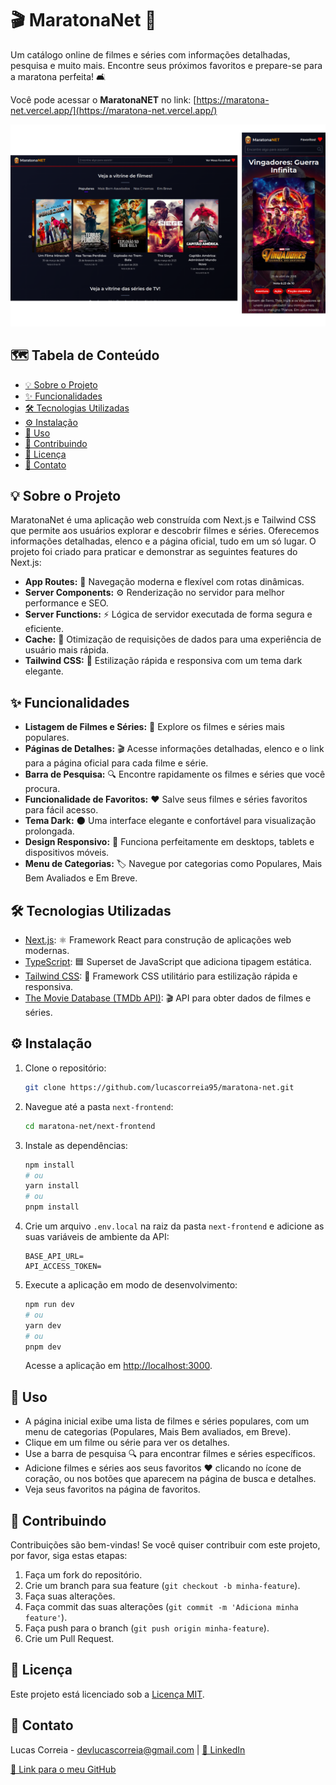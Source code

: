 # 🎬 MaratonaNet 🍿

Um catálogo online de filmes e séries com informações detalhadas, pesquisa e muito mais. Encontre seus próximos favoritos e prepare-se para a maratona perfeita! 🛋️

Você pode acessar o **MaratonaNET** no link: [https://maratona-net.vercel.app/](https://maratona-net.vercel.app/)

<p align="center">
  <img src="assets/images/maratona-net.png" alt="MaratonaNET" />
</p>

## 🗺️ Tabela de Conteúdo

- [💡 Sobre o Projeto](#sobre-o-projeto)
- [✨ Funcionalidades](#funcionalidades)
- [🛠️ Tecnologias Utilizadas](#tecnologias-utilizadas)
- [⚙️ Instalação](#instalação)
- [🚀 Uso](#uso)
- [🤝 Contribuindo](#contribuindo)
- [📄 Licença](#licença)
- [📧 Contato](#contato)

## 💡 Sobre o Projeto

MaratonaNet é uma aplicação web construída com Next.js e Tailwind CSS que permite aos usuários explorar e descobrir filmes e séries. Oferecemos informações detalhadas, elenco e a página oficial, tudo em um só lugar. O projeto foi criado para praticar e demonstrar as seguintes features do Next.js:

- **App Routes:** 🚦 Navegação moderna e flexível com rotas dinâmicas.
- **Server Components:** ⚙️ Renderização no servidor para melhor performance e SEO.
- **Server Functions:** ⚡ Lógica de servidor executada de forma segura e eficiente.
- **Cache:** 💾 Otimização de requisições de dados para uma experiência de usuário mais rápida.
- **Tailwind CSS:** 🎨 Estilização rápida e responsiva com um tema dark elegante.

## ✨ Funcionalidades

- **Listagem de Filmes e Séries:** 🍿 Explore os filmes e séries mais populares.
- **Páginas de Detalhes:** 🎬 Acesse informações detalhadas, elenco e o link para a página oficial para cada filme e série.
- **Barra de Pesquisa:** 🔍 Encontre rapidamente os filmes e séries que você procura.
- **Funcionalidade de Favoritos:** ❤️ Salve seus filmes e séries favoritos para fácil acesso.
- **Tema Dark:** 🌑 Uma interface elegante e confortável para visualização prolongada.
- **Design Responsivo:** 📱 Funciona perfeitamente em desktops, tablets e dispositivos móveis.
- **Menu de Categorias:** 🏷️ Navegue por categorias como Populares, Mais Bem Avaliados e Em Breve.

## 🛠️ Tecnologias Utilizadas

- [Next.js](https://nextjs.org/): ⚛️ Framework React para construção de aplicações web modernas.
- [TypeScript](https://www.typescriptlang.org/): 🟦 Superset de JavaScript que adiciona tipagem estática.
- [Tailwind CSS](https://tailwindcss.com/): 💨 Framework CSS utilitário para estilização rápida e responsiva.
- [The Movie Database (TMDb API)](https://developer.themoviedb.org/reference/intro/getting-started): 🎬 API para obter dados de filmes e séries.

## ⚙️ Instalação

1.  Clone o repositório:

    ```bash
    git clone https://github.com/lucascorreia95/maratona-net.git
    ```

2.  Navegue até a pasta `next-frontend`:

    ```bash
    cd maratona-net/next-frontend
    ```

3.  Instale as dependências:

    ```bash
    npm install
    # ou
    yarn install
    # ou
    pnpm install
    ```

4.  Crie um arquivo `.env.local` na raiz da pasta `next-frontend` e adicione as suas variáveis de ambiente da API:

    ```
    BASE_API_URL=
    API_ACCESS_TOKEN=
    ```

5.  Execute a aplicação em modo de desenvolvimento:

    ```bash
    npm run dev
    # ou
    yarn dev
    # ou
    pnpm dev
    ```

    Acesse a aplicação em [http://localhost:3000](http://localhost:3000).

## 🚀 Uso

- A página inicial exibe uma lista de filmes e séries populares, com um menu de categorias (Populares, Mais Bem avaliados, em Breve).
- Clique em um filme ou série para ver os detalhes.
- Use a barra de pesquisa 🔍 para encontrar filmes e séries específicos.
- Adicione filmes e séries aos seus favoritos ❤️ clicando no ícone de coração, ou nos botões que aparecem na página de busca e detalhes.
- Veja seus favoritos na página de favoritos.

## 🤝 Contribuindo

Contribuições são bem-vindas! Se você quiser contribuir com este projeto, por favor, siga estas etapas:

1.  Faça um fork do repositório.
2.  Crie um branch para sua feature (`git checkout -b minha-feature`).
3.  Faça suas alterações.
4.  Faça commit das suas alterações (`git commit -m 'Adiciona minha feature'`).
5.  Faça push para o branch (`git push origin minha-feature`).
6.  Crie um Pull Request.

## 📄 Licença

Este projeto está licenciado sob a [Licença MIT](LICENSE).

## 📧 Contato

Lucas Correia - [devlucascorreia@gmail.com](mailto:devlucascorreia@gmail.com) | [🔗 LinkedIn](https://www.linkedin.com/in/lucascorreia-95/?locale=en_US)

[🔗 Link para o meu GitHub](https://github.com/lucascorreia95)
